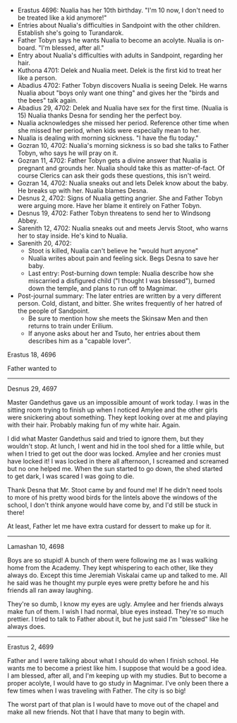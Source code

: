 
* Erastus 4696: Nualia has her 10th birthday. "I'm 10 now, I don't need to be treated like a kid anymore!"
* Entries about Nualia's difficulties in Sandpoint with the other children. Establish she's going to Turandarok.
* Father Tobyn says he wants Nualia to become an acolyte. Nualia is on-board. "I'm blessed, after all."
* Entry about Nualia's difficulties with adults in Sandpoint, regarding her hair.
* Kuthona 4701: Delek and Nualia meet. Delek is the first kid to treat her like a person.
* Abadius 4702: Father Tobyn discovers Nualia is seeing Delek. He warns Nualia about "boys only want one thing" and gives her the "birds and the bees" talk again.
* Abadius 29, 4702: Delek and Nualia have sex for the first time. (Nualia is 15) Nualia thanks Desna for sending her the perfect boy.
* Nualia acknowledges she missed her period. Reference other time when she missed her period, when kids were especially mean to her. 
* Nualia is dealing with morning sickness. "I have the flu today."
* Gozran 10, 4702: Nualia's morning sickness is so bad she talks to Father Tobyn, who says he will pray on it.
* Gozran 11, 4702: Father Tobyn gets a divine answer that Nualia is pregnant and grounds her. Nualia should take this as matter-of-fact. Of course Clerics can ask their gods these questions, this isn't weird.
* Gozran 14, 4702: Nualia sneaks out and lets Delek know about the baby. He breaks up with her. Nualia blames Desna.
* Desnus 2, 4702: Signs of Nualia getting angrier. She and Father Tobyn were arguing more. Have her blame it entirely on Father Tobyn. 
* Desnus 19, 4702: Father Tobyn threatens to send her to Windsong Abbey.
* Sarenith 12, 4702: Nualia sneaks out and meets Jervis Stoot, who warns her to stay inside. He's kind to Nualia.
* Sarenith 20, 4702: 
  * Stoot is killed, Nualia can't believe he "would hurt anyone"
  * Nualia writes about pain and feeling sick. Begs Desna to save her baby. 
  * Last entry: Post-burning down temple: Nualia describe how she miscarried a disfigured child ("I thought I was blessed"), burned down the temple, and plans to run off to Magnimar.
* Post-journal summary: The later entries are written by a very different person. Cold, distant, and bitter. She writes frequently of her hatred of the people of Sandpoint.
  * Be sure to mention how she meets the Skinsaw Men and then returns to train under Erilium.
  * If anyone asks about her and Tsuto, her entries about them describes him as a "capable lover".


Erastus 18, 4696

Father wanted to

----

Desnus 29, 4697

Master Gandethus gave us an impossible amount of work today. I was in the sitting room trying to finish up when I noticed Amylee and the other girls were snickering about something. They kept looking over at me and playing with their hair. Probably making fun of my white hair. Again.

I did what Master Gandethus said and tried to ignore them, but they wouldn't stop. At lunch, I went and hid in the tool shed for a little while, but when I tried to get out the door was locked. Amylee and her cronies must have locked it! I was locked in there all afternoon, I screamed and screamed but no one helped me. When the sun started to go down, the shed started to get dark, I was scared I was going to die. 

Thank Desna that Mr. Stoot came by and found me! If he didn't need tools to more of his pretty wood birds for the lintels above the windows of the school, I don't think anyone would have come by, and I'd still be stuck in there!

At least, Father let me have extra custard for dessert to make up for it.

----

Lamashan 10, 4698

Boys are so stupid! A bunch of them were following me as I was walking home from the Academy. They kept whispering to each other, like they always do. Except this time Jeremiah Viskalai came up and talked to me. All he said was he thought my purple eyes were pretty before he and his friends all ran away laughing.

They're so dumb, I know my eyes are ugly. Amylee and her friends always make fun of them. I wish I had normal, blue eyes instead. They're so much prettier. I tried to talk to Father about it, but he just said I'm "blessed" like he always does.

----

Erastus 2, 4699

Father and I were talking about what I should do when I finish school. He wants me to become a priest like him. I suppose that would be a good idea. I am blessed, after all, and I'm keeping up with my studies. But to become a proper acolyte, I would have to go study in Magnimar. I've only been there a few times when I was traveling with Father. The city is so big!

The worst part of that plan is I would have to move out of the chapel and make all new friends. Not that I have that many to begin with.

